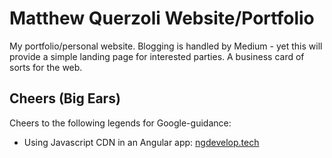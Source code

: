 # Matthew Querzoli Website/Portfolio

My portfolio/personal website. Blogging is handled by Medium - yet this will provide a simple landing page for interested parties. A business card of sorts for the web.

## Cheers (Big Ears)

Cheers to the following legends for Google-guidance:

- Using Javascript CDN in an Angular app: [ngdevelop.tech](https://www.ngdevelop.techloading-external-libraries-from-cdn-in-angular-application/)

